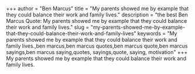 +++
author = "Ben Marcus"
title = "My parents showed me by example that they could balance their work and family lives."
description = "the best Ben Marcus Quote: My parents showed me by example that they could balance their work and family lives."
slug = "my-parents-showed-me-by-example-that-they-could-balance-their-work-and-family-lives"
keywords = "My parents showed me by example that they could balance their work and family lives.,ben marcus,ben marcus quotes,ben marcus quote,ben marcus sayings,ben marcus saying,quotes, sayings,quote, saying, motivation"
+++
My parents showed me by example that they could balance their work and family lives.
